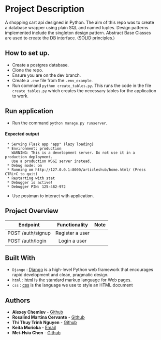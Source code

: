 # Project Description
A shopping cart api designed in Python. The aim of this repo was to create a database wrapper using plain SQL and named tuples. Design patterns implemented include the singleton design pattern. Abstract Base Classes are used to create the DB interface. (SOLID principles.)

## How to set up.
- Create a postgres database.
- Clone the repo.
- Ensure you are on the dev branch.
- Create a `.env` file from the `.env_example`.
- Run command `python create_tables.py`. This runs the code in the file `create_tables.py` which creates the necessary tables for the application to work.

## Run application
- Run the command `python manage.py runserver`.

#### Expected output
```
 * Serving Flask app "app" (lazy loading)
 * Environment: production
   WARNING: This is a development server. Do not use it in a production deployment.
   Use a production WSGI server instead.
 * Debug mode: on
 * Running on http://127.0.0.1:8000/articleshub/home.html/ (Press CTRL+C to quit)
 * Restarting with stat
 * Debugger is active!
 * Debugger PIN: 125-482-972
 ```

- Use postman to interact with application.

Project Overview
--------------------------------
|Endpoint |Functionality |Note |
|---------|:------------:|:---:|
|POST /auth/signup|Register a user| |
|POST /auth/login |Login a user | |

## Built With

* `Django` : [Django](https://www.djangoproject.com/) is  a high-level Python web framework that encourages rapid development and clean, pragmatic design.
* `html` : [html](https://html.com/) is the standard markup language for Web pages.
* `css` : [css](https://www.w3.org/) is the language we use to style an HTML document

## Authors

* **Alexey Chemlev** - [Github](https://github.com/CHEMLEV)
* **Rosalind Martina Cervante** - [Github](https://github.com/rozzlethegreat)
* **Thi Thuy Trinh Nguyen** - [Github](https://github.com/trinhnguyen212)
* **Keita Morioka** - [Email](20220601@mywhitecliffe.com)
* **Mei-Hsiu Chen** - [Github](https://github.com/MeiHsiu)
